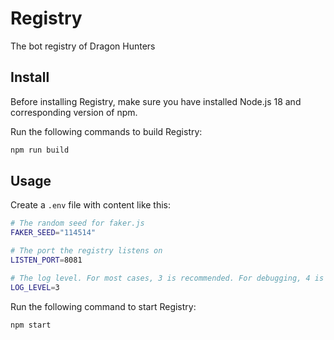 # Registry

The bot registry of Dragon Hunters

## Install

Before installing Registry, make sure you have installed Node.js 18 and corresponding version of npm.

Run the following commands to build Registry:

```bash
npm run build
```

## Usage

Create a `.env` file with content like this:

```bash
# The random seed for faker.js
FAKER_SEED="114514"

# The port the registry listens on
LISTEN_PORT=8081

# The log level. For most cases, 3 is recommended. For debugging, 4 is recommended.
LOG_LEVEL=3
```

Run the following command to start Registry:

```bash
npm start
```

